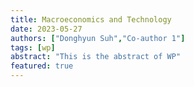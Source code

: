 ```yaml
---
title: Macroeconomics and Technology
date: 2023-05-27
authors: ["Donghyun Suh","Co-author 1"]
tags: [wp]
abstract: "This is the abstract of WP"
featured: true
---
```



